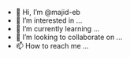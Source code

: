 - 👋 Hi, I’m @majid-eb
- 👀 I’m interested in ...
- 🌱 I’m currently learning ...
- 💞️ I’m looking to collaborate on ...
- 📫 How to reach me ...

<!---
majidebrahim/majidebrahim is a ✨ special ✨ repository because its `README.md` (this file) appears on your GitHub profile.
You can click the Preview link to take a look at your changes.
--->

